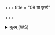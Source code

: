 +++
title = "08 या कृत्ये"

+++
<details><summary>मूलम् (WS)</summary>

या कृत्ये देवकृता या वा मनुष्यजा असि ।  
तां त्वा प्रति प्र हिण्मसि प्रतीचीनेन ब्रह्मणा ॥ ११ ॥
</details>